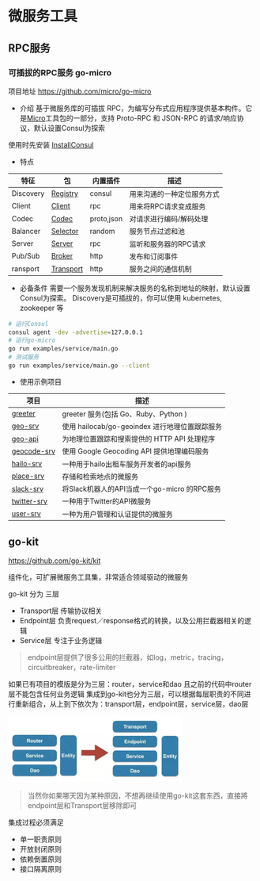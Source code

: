 # 微服务工具

## RPC服务

### 可插拔的RPC服务 go-micro

项目地址 https://github.com/micro/go-micro

- 介绍
基于微服务库的可插拔 RPC，为编写分布式应用程序提供基本构件。它是[Micro](https://github.com/micro/micro)工具包的一部分，支持 Proto-RPC 和 JSON-RPC 的请求/响应协议，默认设置Consul为探索

使用时先安装 [InstallConsul](https://www.consul.io/intro/getting-started/install.html)

- 特点

|特征|包|内置插件|描述|
|---|---|---|---|
|Discovery|[Registry](https://godoc.org/github.com/micro/go-micro/registry)|consul|用来沟通的一种定位服务方式|
|Client|[Client](https://godoc.org/github.com/micro/go-micro/client)|rpc|用来将RPC请求变成服务|
|Codec|[Codec](https://godoc.org/github.com/micro/go-micro/codec)|proto,json|对请求进行编码/解码处理|
|Balancer|[Selector](https://godoc.org/github.com/micro/go-micro/selector)|random|服务节点过滤和池|
|Server|[Server](https://godoc.org/github.com/micro/go-micro/server)|rpc|监听和服务器的RPC请求|
|Pub/Sub|[Broker](https://godoc.org/github.com/micro/go-micro/broker)|http|发布和订阅事件|
|ransport|[Transport](https://godoc.org/github.com/micro/go-micro/transport)|http|服务之间的通信机制|

- 必备条件
需要一个服务发现机制来解决服务的名称到地址的映射，默认设置Consul为探索。
Discovery是可插拔的，你可以使用 kubernetes, zookeeper 等

```sh
# 运行Consul
consul agent -dev -advertise=127.0.0.1
# 运行go-micro
go run examples/service/main.go
# 测试服务
go run examples/service/main.go --client
```

- 使用示例项目

|项目|描述|
|---|---|
|[greeter](https://github.com/micro/micro/tree/master/examples/greeter)|greeter 服务(包括 Go、Ruby、Python )|
|[geo-srv](https://github.com/micro/geo-srv)|使用 hailocab/go-geoindex 进行地理位置跟踪服务|
|[geo-api](https://github.com/micro/geo-api)|为地理位置跟踪和搜索提供的 HTTP API 处理程序|
|[geocode-srv](https://github.com/micro/geocode-srv)|使用 Google Geocoding API 提供地理编码服务|
|[hailo-srv](https://github.com/micro/hailo-srv)|一种用于hailo出租车服务开发者的api服务|
|[place-srv](https://github.com/micro/place-srv)|存储和检索地点的微服务|
|[slack-srv](https://github.com/micro/slack-srv)|将Slack机器人的API当成一个go-micro 的RPC服务|
|[twitter-srv](https://github.com/micro/twitter-srv)|一种用于Twitter的API微服务|
|[user-srv](https://github.com/micro/user-srv)|一种为用户管理和认证提供的微服务|

## go-kit

https://github.com/go-kit/kit

组件化，可扩展微服务工具集，非常适合领域驱动的微服务

go-kit 分为 三层

- Transport层 传输协议相关
- Endpoint层 负责request／response格式的转换，以及公用拦截器相关的逻辑
- Service层 专注于业务逻辑

> endpoint层提供了很多公用的拦截器，如log，metric，tracing，circuitbreaker，rate-limiter

如果已有项目的模版是分为三层：router，service和dao
且之前的代码中router层不能包含任何业务逻辑
集成到go-kit也分为三层，可以根据每层职责的不同进行重新组合，从上到下依次为：transport层，endpoint层，service层，dao层

<!-- ![change-api-2-go-kit](../images/micro-services/change-api-2-go-kit.webp) -->
<img src="../images/micro-services/change-api-2-go-kit.webp"  height="70%" width="70%">

> 当然你如果哪天因为某种原因，不想再继续使用go-kit这套东西，直接將endpoint层和Transport层移除即可

集成过程必须满足

- 单一职责原则
- 开放封闭原则
- 依赖倒置原则
- 接口隔离原则
